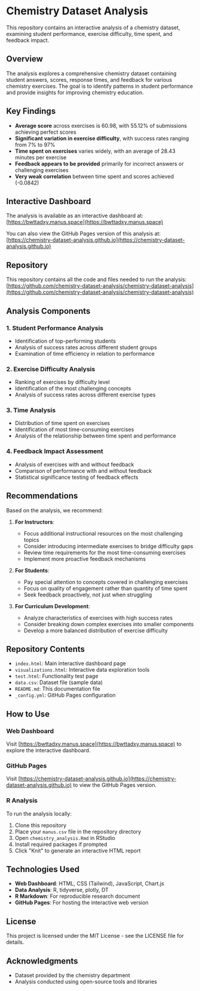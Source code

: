 # Chemistry Dataset Analysis

This repository contains an interactive analysis of a chemistry dataset, examining student performance, exercise difficulty, time spent, and feedback impact.

## Overview

The analysis explores a comprehensive chemistry dataset containing student answers, scores, response times, and feedback for various chemistry exercises. The goal is to identify patterns in student performance and provide insights for improving chemistry education.

## Key Findings

- **Average score** across exercises is 60.98, with 55.12% of submissions achieving perfect scores
- **Significant variation in exercise difficulty**, with success rates ranging from 7% to 97%
- **Time spent on exercises** varies widely, with an average of 28.43 minutes per exercise
- **Feedback appears to be provided** primarily for incorrect answers or challenging exercises
- **Very weak correlation** between time spent and scores achieved (-0.0842)

## Interactive Dashboard

The analysis is available as an interactive dashboard at:
[https://bwttadxy.manus.space](https://bwttadxy.manus.space)

You can also view the GitHub Pages version of this analysis at:
[https://chemistry-dataset-analysis.github.io](https://chemistry-dataset-analysis.github.io)

## Repository

This repository contains all the code and files needed to run the analysis:
[https://github.com/chemistry-dataset-analysis/chemistry-dataset-analysis](https://github.com/chemistry-dataset-analysis/chemistry-dataset-analysis)

## Analysis Components

### 1. Student Performance Analysis

- Identification of top-performing students
- Analysis of success rates across different student groups
- Examination of time efficiency in relation to performance

### 2. Exercise Difficulty Analysis

- Ranking of exercises by difficulty level
- Identification of the most challenging concepts
- Analysis of success rates across different exercise types

### 3. Time Analysis

- Distribution of time spent on exercises
- Identification of most time-consuming exercises
- Analysis of the relationship between time spent and performance

### 4. Feedback Impact Assessment

- Analysis of exercises with and without feedback
- Comparison of performance with and without feedback
- Statistical significance testing of feedback effects

## Recommendations

Based on the analysis, we recommend:

1. **For Instructors**:
   - Focus additional instructional resources on the most challenging topics
   - Consider introducing intermediate exercises to bridge difficulty gaps
   - Review time requirements for the most time-consuming exercises
   - Implement more proactive feedback mechanisms

2. **For Students**:
   - Pay special attention to concepts covered in challenging exercises
   - Focus on quality of engagement rather than quantity of time spent
   - Seek feedback proactively, not just when struggling

3. **For Curriculum Development**:
   - Analyze characteristics of exercises with high success rates
   - Consider breaking down complex exercises into smaller components
   - Develop a more balanced distribution of exercise difficulty

## Repository Contents

- `index.html`: Main interactive dashboard page
- `visualizations.html`: Interactive data exploration tools
- `test.html`: Functionality test page
- `data.csv`: Dataset file (sample data)
- `README.md`: This documentation file
- `_config.yml`: GitHub Pages configuration

## How to Use

### Web Dashboard

Visit [https://bwttadxy.manus.space](https://bwttadxy.manus.space) to explore the interactive dashboard.

### GitHub Pages

Visit [https://chemistry-dataset-analysis.github.io](https://chemistry-dataset-analysis.github.io) to view the GitHub Pages version.

### R Analysis

To run the analysis locally:

1. Clone this repository
2. Place your `manus.csv` file in the repository directory
3. Open `chemistry_analysis.Rmd` in RStudio
4. Install required packages if prompted
5. Click "Knit" to generate an interactive HTML report

## Technologies Used

- **Web Dashboard**: HTML, CSS (Tailwind), JavaScript, Chart.js
- **Data Analysis**: R, tidyverse, plotly, DT
- **R Markdown**: For reproducible research document
- **GitHub Pages**: For hosting the interactive web version

## License

This project is licensed under the MIT License - see the LICENSE file for details.

## Acknowledgments

- Dataset provided by the chemistry department
- Analysis conducted using open-source tools and libraries
